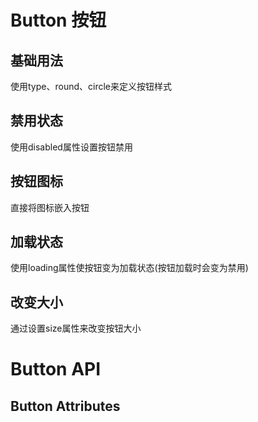 <script setup>
import { ref } from 'vue'
import Basic from '../examples/button/basic.vue'
import Disabled from '../examples/button/disabled.vue'
import Icon from '../examples/button/icon.vue'
import Loading from '../examples/button/loading.vue'
import Size from '../examples/button/size.vue'
import Attributes from '../examples/button/attributes.vue'
import BIcon from '@Bottle-UI/components/icon'

</script>

# Button 按钮

## 基础用法
使用type、round、circle来定义按钮样式
<Basic/>

## 禁用状态
使用disabled属性设置按钮禁用
<Disabled/>

## 按钮图标
直接将图标嵌入按钮
<Icon/>

## 加载状态
使用loading属性使按钮变为加载状态(按钮加载时会变为禁用)
<Loading/>

## 改变大小
通过设置size属性来改变按钮大小
<Size/>

# Button API
## Button Attributes
<Attributes/>

<style module>
</style>